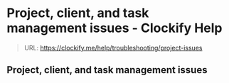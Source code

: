 # Project, client, and task management issues - Clockify Help

> URL: https://clockify.me/help/troubleshooting/project-issues

## Project, client, and task management issues